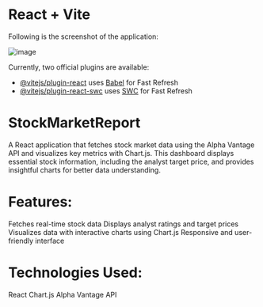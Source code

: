# React + Vite

Following is the screenshot of the application:

![image](https://github.com/user-attachments/assets/8f8f6d59-2492-4620-ac08-5c41d7204cde)


Currently, two official plugins are available:

- [@vitejs/plugin-react](https://github.com/vitejs/vite-plugin-react/blob/main/packages/plugin-react/README.md) uses [Babel](https://babeljs.io/) for Fast Refresh
- [@vitejs/plugin-react-swc](https://github.com/vitejs/vite-plugin-react-swc) uses [SWC](https://swc.rs/) for Fast Refresh

# StockMarketReport

A React application that fetches stock market data using the Alpha Vantage API and visualizes key metrics with Chart.js. This dashboard displays essential stock information, including the analyst target price, and provides insightful charts for better data understanding.

# Features:

Fetches real-time stock data
Displays analyst ratings and target prices
Visualizes data with interactive charts using Chart.js
Responsive and user-friendly interface

# Technologies Used:

React
Chart.js
Alpha Vantage API
